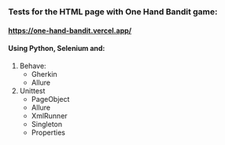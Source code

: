 ### Tests for the HTML page with One Hand Bandit game:
#### https://one-hand-bandit.vercel.app/
#### Using Python, Selenium and:
1. Behave:
   - Gherkin
   - Allure
2. Unittest
   - PageObject
   - Allure
   - XmlRunner
   - Singleton
   - Properties